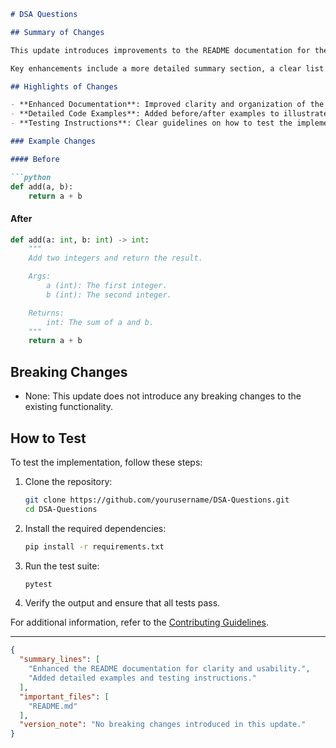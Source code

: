 ```markdown
# DSA Questions

## Summary of Changes

This update introduces improvements to the README documentation for the DSA Questions repository, enhancing clarity and usability for developers and contributors. The changes aim to provide a more structured overview of the repository, highlight key features, and guide users in testing the implementation effectively.

Key enhancements include a more detailed summary section, a clear list of changes made, and examples demonstrating the functionality of the codebase. This effort is part of our commitment to maintaining high-quality documentation that supports both new and experienced developers in navigating data structure and algorithm questions.

## Highlights of Changes

- **Enhanced Documentation**: Improved clarity and organization of the README file.
- **Detailed Code Examples**: Added before/after examples to illustrate the functionality of certain algorithms.
- **Testing Instructions**: Clear guidelines on how to test the implementation effectively.

### Example Changes

#### Before

```python
def add(a, b):
    return a + b
```

#### After

```python
def add(a: int, b: int) -> int:
    """
    Add two integers and return the result.

    Args:
        a (int): The first integer.
        b (int): The second integer.

    Returns:
        int: The sum of a and b.
    """
    return a + b
```

## Breaking Changes

- None: This update does not introduce any breaking changes to the existing functionality.

## How to Test

To test the implementation, follow these steps:

1. Clone the repository:
   ```bash
   git clone https://github.com/yourusername/DSA-Questions.git
   cd DSA-Questions
   ```

2. Install the required dependencies:
   ```bash
   pip install -r requirements.txt
   ```

3. Run the test suite:
   ```bash
   pytest
   ```

4. Verify the output and ensure that all tests pass.

For additional information, refer to the [Contributing Guidelines](CONTRIBUTING.md).

---

```json
{
  "summary_lines": [
    "Enhanced the README documentation for clarity and usability.",
    "Added detailed examples and testing instructions."
  ],
  "important_files": [
    "README.md"
  ],
  "version_note": "No breaking changes introduced in this update."
}
```
```